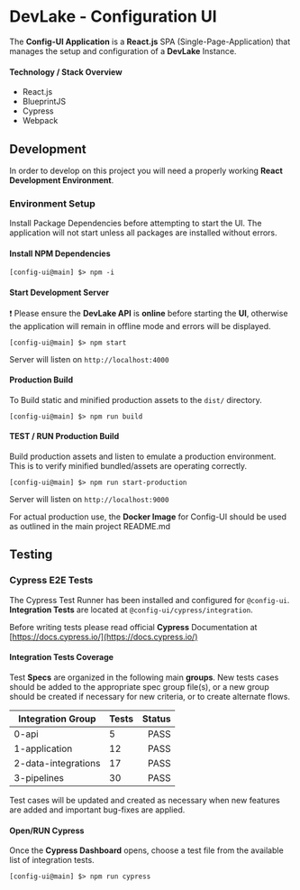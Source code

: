 # DevLake - Configuration UI

The **Config-UI Application** is a **React.js** SPA (Single-Page-Application) that manages the setup and configuration of a **DevLake** Instance.

#### Technology / Stack Overview
- React.js
- BlueprintJS
- Cypress
- Webpack

## Development
In order to develop on this project you will need a properly working **React Development Environment**.

### Environment Setup
Install Package Dependencies before attempting to start the UI. The application will not start unless all packages are installed without errors.

#### Install NPM Dependencies
```
[config-ui@main] $> npm -i
```

#### Start Development Server
❗ Please ensure the **DevLake API** is **online** before starting the **UI**, otherwise the application will remain in offline mode and errors will be displayed.

```
[config-ui@main] $> npm start
```
Server will listen on `http://localhost:4000`

#### Production Build
To Build static and minified production assets to the `dist/` directory.
```
[config-ui@main] $> npm run build
```

#### TEST / RUN Production Build
Build production assets and listen to emulate a production environment. This is to verify minified bundled/assets are operating correctly.
```
[config-ui@main] $> npm run start-production
```
Server will listen on `http://localhost:9000`

For actual production use, the **Docker Image** for Config-UI should be used as outlined in the main project README.md

## Testing

### Cypress E2E Tests
The Cypress Test Runner has been installed and configured for `@config-ui`. **Integration Tests** are located at `@config-ui/cypress/integration`.

Before writing tests please read official **Cypress** Documentation at [https://docs.cypress.io/](https://docs.cypress.io/)

#### Integration Tests Coverage
Test **Specs** are organized in the following main **groups**. New tests cases should be added to the appropriate spec group file(s), or a new group should be created if necessary for new criteria, or to create alternate flows.

| Integration Group       | Tests             | Status |
| ----------------------- | ----------------- | -----: |
| 0-api                   | 5                 | PASS   |
| 1-application           | 12                | PASS   |
| 2-data-integrations     | 17                | PASS   |
| 3-pipelines             | 30                | PASS   |

Test cases will be updated and created as necessary when new features are added and important bug-fixes are applied.

#### Open/RUN Cypress
Once the **Cypress Dashboard** opens, choose a test file from the available list of integration tests.

```
[config-ui@main] $> npm run cypress
```